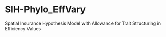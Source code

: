 # SIH-Phylo_EffVary
Spatial Insurance Hypothesis Model with Allowance for Trait Structuring in Efficiency Values 
